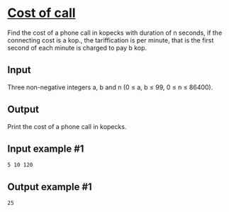 # [Cost of call](https://www.e-olymp.com/en/problems/2391)

Find the cost of a phone call in kopecks with duration of n seconds, if the connecting cost is a kop., 
the tariffication is per minute, that is the first second of each minute is charged to pay b kop.

## Input
Three non-negative integers a, b and n (0 ≤ a, b ≤ 99, 0 ≤ n ≤ 86400).

## Output
Print the cost of a phone call in kopecks.

## Input example #1
```
5 10 120
```

## Output example #1
```
25
```
